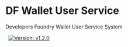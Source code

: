 # DF Wallet User Service

Developers Foundry Wallet User Service System

&nbsp;
[![Version: v1.2.0](https://img.shields.io/badge/api-v1.2.0-blue?style=flat&logo=money)](CHANGELOG.md)
